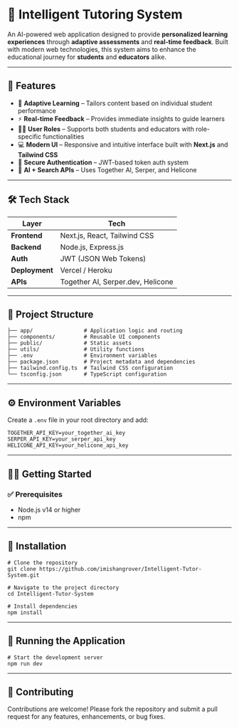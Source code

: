 # 🧠 Intelligent Tutoring System

An AI-powered web application designed to provide **personalized learning experiences** through **adaptive assessments** and **real-time feedback**. Built with modern web technologies, this system aims to enhance the educational journey for **students** and **educators** alike.

---

## 🚀 Features

- 🔁 **Adaptive Learning** – Tailors content based on individual student performance
- ⚡ **Real-time Feedback** – Provides immediate insights to guide learners
- 🧑‍🏫 **User Roles** – Supports both students and educators with role-specific functionalities
- 💻 **Modern UI** – Responsive and intuitive interface built with **Next.js** and **Tailwind CSS**
- 🔐 **Secure Authentication** – JWT-based token auth system
- 🔎 **AI + Search APIs** – Uses Together AI, Serper, and Helicone

---

## 🛠️ Tech Stack

| Layer        | Tech                              |
|--------------|-----------------------------------|
| **Frontend** | Next.js, React, Tailwind CSS      |
| **Backend**  | Node.js, Express.js               |
| **Auth**     | JWT (JSON Web Tokens)             |
| **Deployment**| Vercel / Heroku                  |
| **APIs**     | Together AI, Serper.dev, Helicone |

---

## 📁 Project Structure

```
├── app/                # Application logic and routing
├── components/         # Reusable UI components
├── public/             # Static assets
├── utils/              # Utility functions
├── .env                # Environment variables
├── package.json        # Project metadata and dependencies
├── tailwind.config.ts  # Tailwind CSS configuration
└── tsconfig.json       # TypeScript configuration
```


---

## ⚙️ Environment Variables

Create a `.env` file in your root directory and add:

```env
TOGETHER_API_KEY=your_together_ai_key
SERPER_API_KEY=your_serper_api_key
HELICONE_API_KEY=your_helicone_api_key
```
---
## 🧑‍💻 Getting Started

### ✅ Prerequisites

- Node.js v14 or higher  
- npm
---
## 🔧 Installation
```
# Clone the repository
git clone https://github.com/imishangrover/Intelligent-Tutor-System.git

# Navigate to the project directory
cd Intelligent-Tutor-System

# Install dependencies
npm install
```
---
## 🔨 Running the Application
```
# Start the development server
npm run dev
```
--- 
## 🤝 Contributing
Contributions are welcome! Please fork the repository and submit a pull request for any features, enhancements, or bug fixes.
